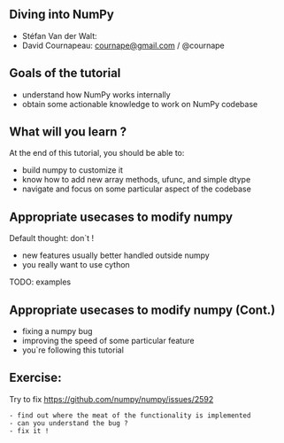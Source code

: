 ## Diving into NumPy

 - Stéfan Van der Walt:
 - David Cournapeau: cournape@gmail.com / @cournape



## Goals of the tutorial

  - understand how NumPy works internally
  - obtain some actionable knowledge to work on NumPy codebase



## What will you learn ?

At the end of this tutorial, you should be able to:

  - build numpy to customize it
  - know how to add new array methods, ufunc, and simple dtype
  - navigate and focus on some particular aspect of the codebase



 
## Appropriate usecases to modify numpy

Default thought: don`t !

 - new features usually better handled outside numpy
 - you really want to use cython

TODO: examples



## Appropriate usecases to modify numpy (Cont.)

 - fixing a numpy bug
 - improving the speed of some particular feature
 - you`re following this tutorial


## Exercise:

Try to fix https://github.com/numpy/numpy/issues/2592

	- find out where the meat of the functionality is implemented
	- can you understand the bug ?
	- fix it !
